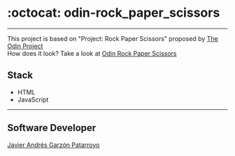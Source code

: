 # :octocat: odin-rock_paper_scissors
---
This project is based on "Project: Rock Paper Scissors" proposed by [The Odin Project](https://www.theodinproject.com/)  
How does it look? Take a look at [Odin Rock Paper Scissors](https://javierandresgp.github.io/odin-rock_paper_scissors/)
## Stack
- HTML
- JavaScript
---
## Software Developer
[Javier Andrés Garzón Patarroyo](https://javierandresgp.com)
